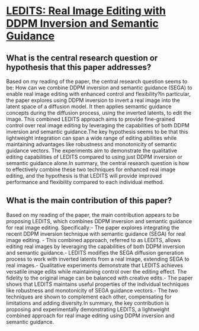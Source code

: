 # [LEDITS: Real Image Editing with DDPM Inversion and Semantic Guidance](https://arxiv.org/abs/2307.00522)

## What is the central research question or hypothesis that this paper addresses?

Based on my reading of the paper, the central research question seems to be: How can we combine DDPM inversion and semantic guidance (SEGA) to enable real image editing with enhanced control and flexibility?In particular, the paper explores using DDPM inversion to invert a real image into the latent space of a diffusion model. It then applies semantic guidance concepts during the diffusion process, using the inverted latents, to edit the image. This combined LEDITS approach aims to provide fine-grained control over real image editing by leveraging the capabilities of both DDPM inversion and semantic guidance.The key hypothesis seems to be that this lightweight integration can span a wide range of editing abilities while maintaining advantages like robustness and monotonicity of semantic guidance vectors. The experiments aim to demonstrate the qualitative editing capabilities of LEDITS compared to using just DDPM inversion or semantic guidance alone.In summary, the central research question is how to effectively combine these two techniques for enhanced real image editing, and the hypothesis is that LEDITS will provide improved performance and flexibility compared to each individual method.


## What is the main contribution of this paper?

Based on my reading of the paper, the main contribution appears to be proposing LEDITS, which combines DDPM inversion and semantic guidance for real image editing. Specifically:- The paper explores integrating the recent DDPM inversion technique with semantic guidance (SEGA) for real image editing. - This combined approach, referred to as LEDITS, allows editing real images by leveraging the capabilities of both DDPM inversion and semantic guidance.- LEDITS modifies the SEGA diffusion generation process to work with inverted latents from a real image, extending SEGA to real images.- Qualitative experiments demonstrate that LEDITS achieves versatile image edits while maintaining control over the editing effect. The fidelity to the original image can be balanced with creative edits.- The paper shows that LEDITS maintains useful properties of the individual techniques like robustness and monotonicity of SEGA guidance vectors.- The two techniques are shown to complement each other, compensating for limitations and adding diversity.In summary, the key contribution is proposing and experimentally demonstrating LEDITS, a lightweight combined approach for real image editing using DDPM inversion and semantic guidance.
